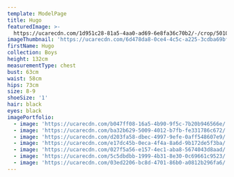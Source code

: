 ```yaml
---
template: ModelPage
title: Hugo
featuredImage: >-
  https://ucarecdn.com/1d951c28-81a5-4aa0-ad69-6e8fa36c70b2/-/crop/5010x2309/0,0/-/preview/
imageThumbnail: 'https://ucarecdn.com/6d478da8-0ce4-4c5c-a225-3cdba69bf1e5/'
firstName: Hugo
collection: Boys
height: 132cm
measurementType: chest
bust: 63cm
waist: 58cm
hips: 73cm
size: 8-9
shoeSize: '1'
hair: black
eyes: black
imagePortfolio:
  - image: 'https://ucarecdn.com/b047ff08-16a5-4b90-9f5c-7b20b946566e/'
  - image: 'https://ucarecdn.com/ba32b629-5009-4012-b7fb-fe331786c672/'
  - image: 'https://ucarecdn.com/d203fa58-dbec-4997-9efe-0aff548607e9/'
  - image: 'https://ucarecdn.com/e17dc45b-0eca-4f4a-8a6d-9b172de5f3ba/'
  - image: 'https://ucarecdn.com/027f5a56-e157-4ec1-aba8-5674043d8aad/'
  - image: 'https://ucarecdn.com/5c5dbdbb-1999-4b31-8e30-0c69661c9523/'
  - image: 'https://ucarecdn.com/03ed2206-bc8d-4701-86b0-a0812b296fa6/'
---
```


